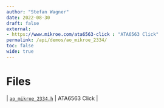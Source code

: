 ```yaml
---
author: "Stefan Wagner"
date: 2022-08-30
draft: false
external:
- https://www.mikroe.com/ata6563-click : "ATA6563 Click"
permalink: /api/demos/ao_mikroe_2334/
toc: false
wide: true
---
```


# Files

| [`ao_mikroe_2334.h`](ao_mikroe_2334.h.md) | ATA6563 Click |
